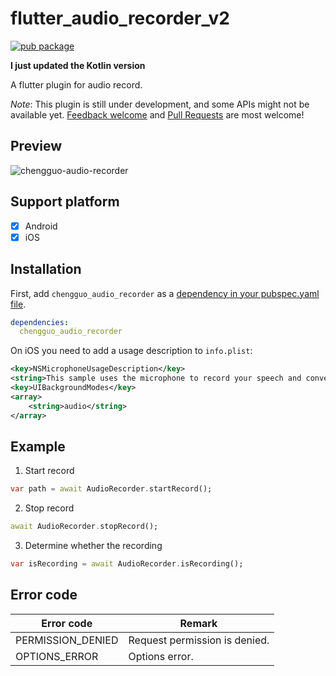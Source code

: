 # flutter_audio_recorder_v2

[![pub package](https://img.shields.io/pub/v/chengguo_audio_recorder.svg)](https://pub.dartlang.org/packages/chengguo_audio_recorder)

**I just updated the Kotlin version**

A flutter plugin for audio record.

*Note*: This plugin is still under development, and some APIs might not
be available yet.
[Feedback welcome](https://github.com/FingerArt/flutter_audio_recorder/issues)
and
[Pull Requests](https://github.com/FingerArt/flutter_audio_recorder/pulls)
are most welcome!

## Preview

![chengguo-audio-recorder](./screenshots/chengguo-audio-recorder.gif)

## Support platform

- [x] Android
- [x] iOS

## Installation

First, add `chengguo_audio_recorder` as a
[dependency in your pubspec.yaml file](https://flutter.io/platform-plugins/).

```yaml
dependencies:
  chengguo_audio_recorder
```

On iOS you need to add a usage description to `info.plist`:

```xml
<key>NSMicrophoneUsageDescription</key>
<string>This sample uses the microphone to record your speech and convert it to text.</string>
<key>UIBackgroundModes</key>
<array>
	<string>audio</string>
</array>
```

## Example

1. Start record

```dart
var path = await AudioRecorder.startRecord();
```

2. Stop record

```dart
await AudioRecorder.stopRecord();
```

3. Determine whether the recording

```dart
var isRecording = await AudioRecorder.isRecording();
```

## Error code

| Error code  | Remark |
|---| --- |
| PERMISSION_DENIED | Request permission is denied. |
| OPTIONS_ERROR | Options error. |
